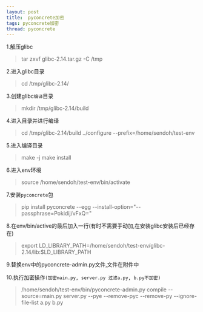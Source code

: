 ```yaml
---
layout: post
title:  pyconcrete加密
tags: pyconcrete加密
thread: pyconcrete
---
```


1.解压glibc

> tar zxvf glibc-2.14.tar.gz -C /tmp

2.进入glibc目录

> cd /tmp/glibc-2.14/

3.创建glibc`编译`目录

> mkdir /tmp/glibc-2.14/build

4.进入目录并进行编译

> cd /tmp/glibc-2.14/build
> ../configure --prefix=/home/sendoh/test-env

5.进入编译目录

> make -j
> make install

6.进入env环境

> source /home/sendoh/test-env/bin/activate

7.安装`pyconcrete`包

> pip install pyconcrete --egg --install-option="--passphrase=Pokidij/vFxQ="

8.在env/bin/active的最后加入一行(有时不需要手动加,在安装glibc安装后已经存在)

> export LD_LIBRARY_PATH=/home/sendoh/test-env/glibc-2.14/lib:$LD_LIBRARY_PATH

9.替换env中的pyconcrete-admin.py文件,文件在附件中

10.执行加密操作`(加密main.py, server.py 过滤a.py, b.py不加密)`

> /home/sendoh/test-env/bin/pyconcrete-admin.py compile --source=main.py server.py --pye --remove-pyc --remove-py --ignore-file-list a.py b.py

